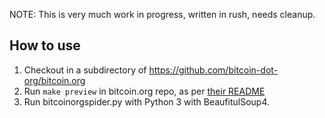 NOTE: This is very much work in progress, written in rush, needs cleanup.

## How to use

1. Checkout in a subdirectory of https://github.com/bitcoin-dot-org/bitcoin.org
2. Run `make preview` in bitcoin.org repo, as per [their README](https://github.com/bitcoin-dot-org/bitcoin.org#preview-the-site)
3. Run bitcoinorgspider.py with Python 3 with BeaufitulSoup4.

